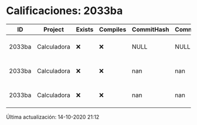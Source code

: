 # Calificaciones: 2033ba
|ID|Project|Exists|Compiles|CommitHash|CommitDate|CheckDate|Comments|
|-|-|-|-|-|-|-|-|
|2033ba|Calculadora|❌|❌|NULL|NULL|14-10-2020 21:12:31|No se encontró el archivo en PracticasComputacionI/Calculadora/Calculadora.cpp|
|2033ba|Calculadora|❌|❌|nan|nan|14-10-2020 21:10:36|No se encontró el archivo en PracticasComputacionI/Calculadora/Calculadora.cpp|
|2033ba|Calculadora|❌|❌|nan|nan|13-10-2020 22:50:15|No se encontró el archivo en PracticasComputacionI/Calculadora/Calculadora.cpp|

Última actualización: 14-10-2020 21:12